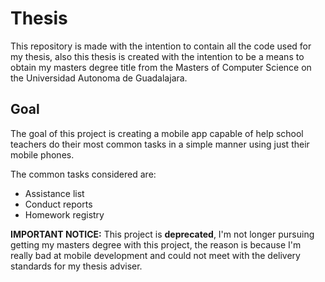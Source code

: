 # Thesis

This repository is made with the intention to contain all the code used for my
thesis, also this thesis is created with the intention to be a means to obtain
my masters degree title from the Masters of Computer Science on the Universidad
Autonoma de Guadalajara.

## Goal

The goal of this project is creating a mobile app capable of help school
teachers do their most common tasks in a simple manner using just their mobile
phones.

The common tasks considered are:

- Assistance list
- Conduct reports
- Homework registry

**IMPORTANT NOTICE:** This project is **deprecated**, I'm not longer pursuing
getting my masters degree with this project, the reason is because I'm really
bad at mobile development and could not meet with the delivery standards for
my thesis adviser.
